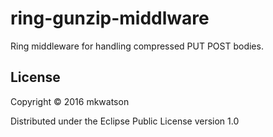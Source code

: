 # ring-gunzip-middlware

Ring middleware for handling compressed PUT POST bodies.

## License

Copyright © 2016 mkwatson

Distributed under the Eclipse Public License version 1.0
